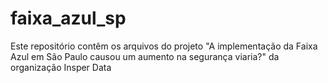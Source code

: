 # faixa_azul_sp
Este repositório contêm os arquivos do projeto "A implementação da Faixa Azul em São Paulo causou um aumento na segurança viaria?" da organização Insper Data
